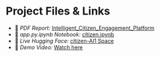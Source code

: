 # Project Files & Links

- 📄 *PDF Report:* [Intelligent_Citizen_Engagement_Platform](Intelligent_Citizen_Engagement_Platform_Documentation.pdf)
- 📓 *app.py.ipynb Notebook:* [citizen.ipynb](citizen.ipynb)
- 🤖 *Live Hugging Face:* [citizen-AI1 Space](https://huggingface.co/spaces/23ucs529/intelligent_citizen)
- 🎥 *Demo Video:* [Watch here](https://drive.google.com/file/d/1bGNdy3eYVAOE4iEzrUKFFJgmllpR2ez-/view?usp=drivesdk)
